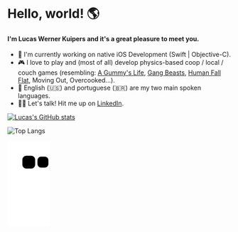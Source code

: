 # Hello, world! 🌎
#### I'm Lucas Werner Kuipers and it's a great pleasure to meet you.

- 📱 I'm currently working on native iOS Development (Swift | Objective-C).
- 🎮 I love to play and (most of all) develop physics-based coop / local / couch games (resembling: [A Gummy's Life](https://store.steampowered.com/app/585190/A_Gummys_Life/), [Gang Beasts](https://store.steampowered.com/app/285900/Gang_Beasts/), [Human Fall Flat](https://store.steampowered.com/app/477160/Human_Fall_Flat/), Moving Out, Overcooked...).
- 💬 English (🇺🇸) and portuguese (🇧🇷) are my two main spoken languages.
- 🙋‍♂️ Let's talk! Hit me up on [LinkedIn](https://www.linkedin.com/in/lucaskuipers/).

[![Lucas's GitHub stats](https://github-readme-stats.vercel.app/api?username=lucaswkuipers&count_private=true&show_icons=true&theme=radical)
](https/github.com/anuraghazra/github-readme-stats)

![Top Langs](https://github-readme-stats.vercel.app/api/top-langs/?username=lucaswkuipers&theme=radical)

![snake svg](https://github.com/lucaswkuipers/lucaswkuipers/blob/output/github-contribution-grid-snake.svg)
